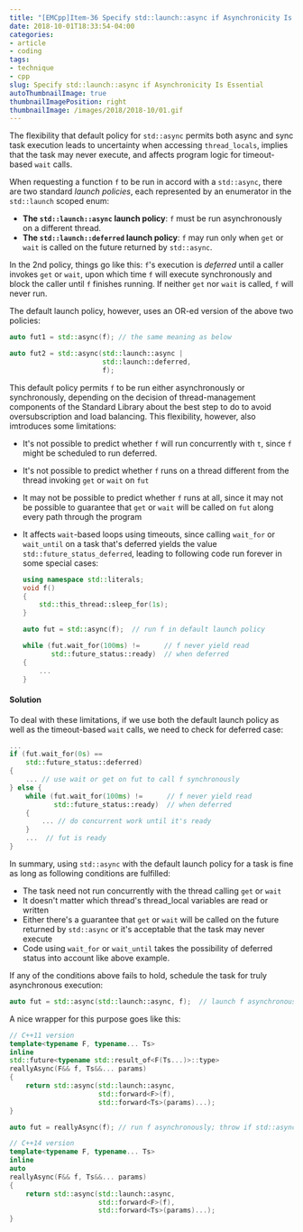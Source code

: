```yaml
---
title: "[EMCpp]Item-36 Specify std::launch::async if Asynchronicity Is Essential"
date: 2018-10-01T18:33:54-04:00
categories:
- article
- coding
tags:
- technique
- cpp
slug: Specify std::launch::async if Asynchronicity Is Essential
autoThumbnailImage: true
thumbnailImagePosition: right
thumbnailImage: /images/2018/2018-10/01.gif
---
```


The flexibility that default policy for `std::async` permits both async and sync task execution leads to uncertainty when accessing `thread_locals`, implies that the task may never execute, and affects program logic for timeout-based `wait` calls.
<!--more-->

When requesting a function `f` to be run in accord with a `std::async`, there are two standard _launch policies_, each represented by an enumerator in the `std::launch` scoped enum:

* **The `std::launch::async` launch policy**: `f` must be run asynchronously on a different thread.
* **The `std::launch::deferred` launch policy**: `f` may run only when `get` or `wait` is called on the future returned by `std::async`. 

In the 2nd policy, things go like this: `f`'s execution is _deferred_ until a caller invokes `get` or `wait`,  upon which time `f` will execute synchronously and block the caller until `f` finishes running. If neither `get` nor `wait` is called, `f` will never run.

The default launch policy, however, uses an OR-ed version of the above two policies:

```cpp
auto fut1 = std::async(f); // the same meaning as below

auto fut2 = std::async(std::launch::async | 
                       std::launch::deferred,
                       f);
```

This default policy permits `f` to be run either asynchronously or synchronously, depending on the decision of thread-management components of the Standard Library about the best step to do to avoid oversubscription and load balancing. This flexibility, however, also imtroduces some limitations:

* It's not possible to predict whether `f` will run concurrently with `t`, since `f` might be scheduled to run deferred.
* It's not possible to predict whether `f` runs on a thread different from the thread invoking `get` or `wait` on `fut`
* It may not be possible to predict whether `f` runs at all, since it may not be possible to guarantee that `get` or `wait` will be called on `fut` along every path through the program
* It affects `wait`-based loops using timeouts, since calling `wait_for` or `wait_until` on a task that's deferred yields the value `std::future_status_deferred`, leading to following code run forever in some special cases:

    ```cpp
    using namespace std::literals;
    void f()
    {
        std::this_thread::sleep_for(1s);
    }
    
    auto fut = std::async(f);  // run f in default launch policy
    
    while (fut.wait_for(100ms) !=      // f never yield read 
           std::future_status::ready)  // when deferred
    {
        ...
    }
    ```

#### Solution

To deal with these limitations, if we use both the default launch policy as well as the timeout-based `wait` calls, we need to check for deferred case:

```cpp
...
if (fut.wait_for(0s) == 
    std::future_status::deferred)
{
    ... // use wait or get on fut to call f synchronously
} else {
    while (fut.wait_for(100ms) !=      // f never yield read 
           std::future_status::ready)  // when deferred
    { 
        ... // do concurrent work until it's ready
    }
    ...  // fut is ready
}
```

In summary, using `std::async` with the default launch policy for a task is fine as long as following conditions are fulfilled:

* The task need not run concurrently with the thread calling `get` or `wait`
* It doesn't matter which thread's thread_local variables are read or written
* Either there's a guarantee that `get` or `wait` will be called on the future returned by `std::async` or it's acceptable that the task may never execute
* Code using `wait_for` or `wait_until` takes the possibility of deferred status into account like above example.

If any of the conditions above fails to hold, schedule the task for truly asynchronous execution:

```cpp
auto fut = std::async(std::launch::async, f);  // launch f asynchronously
```

A nice wrapper for this purpose goes like this:

```cpp
// C++11 version
template<typename F, typename... Ts>
inline
std::future<typename std::result_of<F(Ts...)>::type>
reallyAsync(F&& f, Ts&&... params)
{
    return std::async(std::launch::async, 
                      std::forward<F>(f), 
                      std::forward<Ts>(params)...);
}

auto fut = reallyAsync(f); // run f asynchronously; throw if std::async would throw
```

```cpp
// C++14 version
template<typename F, typename... Ts>
inline
auto
reallyAsync(F&& f, Ts&&... params)
{
    return std::async(std::launch::async,
                      std::forward<F>(f),
                      std::forward<Ts>(params)...);
}
```
